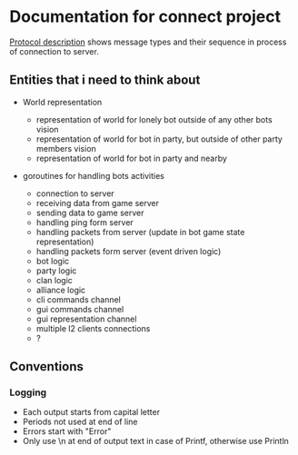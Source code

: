 <!--
SPDX-FileCopyrightText: 2024 Melg Eight <public.melg8@gmail.com>

SPDX-License-Identifier: MIT
-->

# Documentation for connect project

[Protocol description](./protocol_description.md) shows message types and their sequence in process of connection to server.


## Entities that i need to think about

- World representation
    - representation of world for lonely bot outside of any other bots vision
    - representation of world for bot in party, but outside of other party members vision
    - representation of world for bot in party and nearby


- goroutines for handling bots activities
    - connection to server
    - receiving data from game server
    - sending data to game server
    - handling ping form server
    - handling packets from server (update in bot game state representation)
    - handling packets form server (event driven logic)
    - bot logic
    - party logic
    - clan logic
    - alliance logic
    - cli commands channel
    - gui commands channel
    - gui representation channel
    - multiple l2 clients connections
    - ?

## Conventions

### Logging
- Each output starts from capital letter
- Periods not used at end of line
- Errors start with "Error"
- Only use \n at end of output text in case of Printf, otherwise use Println